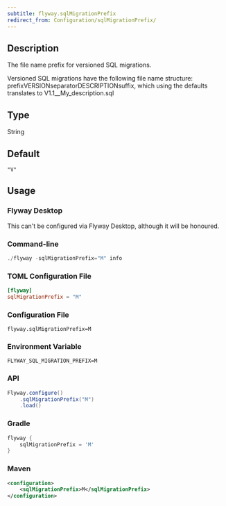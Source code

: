 ```yaml
---
subtitle: flyway.sqlMigrationPrefix
redirect_from: Configuration/sqlMigrationPrefix/
---
```


## Description

The file name prefix for versioned SQL migrations.

Versioned SQL migrations have the following file name structure: prefixVERSIONseparatorDESCRIPTIONsuffix, which using the defaults translates to V1.1__My_description.sql

## Type

String

## Default

`"V"`

## Usage

### Flyway Desktop

This can't be configured via Flyway Desktop, although it will be honoured.

### Command-line

```powershell
./flyway -sqlMigrationPrefix="M" info
```

### TOML Configuration File

```toml
[flyway]
sqlMigrationPrefix = "M"
```

### Configuration File

```properties
flyway.sqlMigrationPrefix=M
```

### Environment Variable

```properties
FLYWAY_SQL_MIGRATION_PREFIX=M
```

### API

```java
Flyway.configure()
    .sqlMigrationPrefix("M")
    .load()
```

### Gradle

```groovy
flyway {
    sqlMigrationPrefix = 'M'
}
```

### Maven

```xml
<configuration>
    <sqlMigrationPrefix>M</sqlMigrationPrefix>
</configuration>
```
